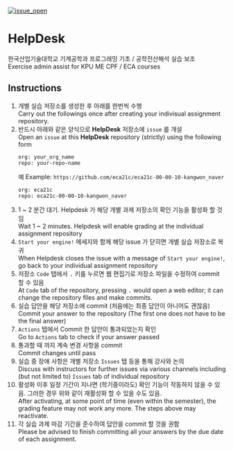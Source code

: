 [![issue_open](https://github.com/eca21z/HelpDesk/actions/workflows/issue_open.yml/badge.svg)](https://github.com/eca21z/HelpDesk/actions/workflows/issue_open.yml)
# HelpDesk
한국산업기술대학교 기계공학과 프로그래밍 기초 / 공학전산해석 실습 보조<br>
Exercise admin assist for KPU ME CPF / ECA courses


## Instructions
1. 개별 실습 저장소를 생성한 후 아래를 한번씩 수행<br>Carry out the followings once after creating your indivisual assignment repository.
1. 반드시 아래와 같은 양식으로 **HelpDesk** 저장소에 `issue` 를 개설<br>Open an `issue` at this **HelpDesk** repository (strictly) using the following form
    ```
    org: your_org_name
    repo: your-repo-name
    ```
    예 Example: `https://github.com/eca21c/eca21c-00-00-10-kangwon_naver`
    ```
    org: eca21c
    repo: eca21c-00-00-10-kangwon_naver
    ```
1. 1 ~ 2 분간 대기. Helpdesk 가 해당 개별 과제 저장소의 확인 기능을 활성화 할 것임<br>Wait 1 ~ 2 minutes. Helpdesk will enable grading at the individual assignment repository
1. `Start your engine!` 메세지와 함께 해당 issue 가 닫히면 개별 실습 저장소로 복귀<br>When Helpdesk closes the issue with a message of `Start your engine!`, go back to your individual assignment repository
1. 저장소 `Code` 탭에서 <kbd>.</kbd> 키를 누르면 웹 편집기로 저장소 파일을 수정하여 commit 할 수 있음<br>At `Code` tab of the repository, pressing <kbd>.</kbd> would open a web editor; it can change the repository files and make commits.
1. 실습 답안을 해당 저장소에 commit (처음에는 최종 답안이 아니어도 괜찮음)<br>Commit your answer to the repository (The first one does not have to be the final answer)<br>
1. `Actions` 탭에서 Commit 한 답안이 통과되었는지 확인<br>Go to `Actions` tab to check if your answer passed
1. 통과할 때 까지 계속 변경 사항을 commit<br>Commit changes until pass
1. 실습 중 장애 사항은 개별 저장소 `Issues` 탭 등을 통해 강사와 논의<br>Discuss with instructors for further issues via various channels including (but not limited to) `Issues` tab of individual repository
1. 활성화 이후 일정 기간이 지나면 (학기중이라도) 확인 기능이 작동하지 않을 수 있음. 그러한 경우 위와 같이 재활성화 할 수 있을 수도 있음.<br>After activating, at some point of time (even within the semester), the grading feature may not work any more. The steps above may reactivate.
1. 각 실습 과제 마감 기간을 준수하여 답안을 commit 할 것을 권함<br>Please be advised to finish committing all your answers by the due date of each assignment.
